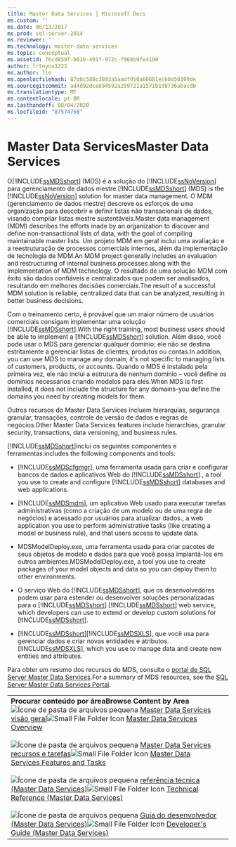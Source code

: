 ```yaml
---
title: Master Data Services | Microsoft Docs
ms.custom: ''
ms.date: 06/13/2017
ms.prod: sql-server-2014
ms.reviewer: ''
ms.technology: master-data-services
ms.topic: conceptual
ms.assetid: f6cd850f-b01b-491f-972c-f966b9fe4190
author: lrtoyou1223
ms.author: lle
ms.openlocfilehash: 87d8c588c3893a5aadf950a60681ec60d50309de
ms.sourcegitcommit: ad4d92dce894592a259721a1571b1d8736abacdb
ms.translationtype: MT
ms.contentlocale: pt-BR
ms.lasthandoff: 08/04/2020
ms.locfileid: "87574758"
---
```

# <a name="master-data-services"></a><span data-ttu-id="660fa-102">Master Data Services</span><span class="sxs-lookup"><span data-stu-id="660fa-102">Master Data Services</span></span>
  <span data-ttu-id="660fa-103">O[!INCLUDE[ssMDSshort](../includes/ssmdsshort-md.md)] (MDS) é a solução do [!INCLUDE[ssNoVersion](../includes/ssnoversion-md.md)] para gerenciamento de dados mestre.</span><span class="sxs-lookup"><span data-stu-id="660fa-103">[!INCLUDE[ssMDSshort](../includes/ssmdsshort-md.md)] (MDS) is the [!INCLUDE[ssNoVersion](../includes/ssnoversion-md.md)] solution for master data management.</span></span> <span data-ttu-id="660fa-104">O MDM (gerenciamento de dados mestre) descreve os esforços de uma organização para descobrir e definir listas não transacionais de dados, visando compilar listas mestre sustentáveis.</span><span class="sxs-lookup"><span data-stu-id="660fa-104">Master data management (MDM) describes the efforts made by an organization to discover and define non-transactional lists of data, with the goal of compiling maintainable master lists.</span></span> <span data-ttu-id="660fa-105">Um projeto MDM em geral inclui uma avaliação e a reestruturação de processos comerciais internos, além da implementação de tecnologia de MDM.</span><span class="sxs-lookup"><span data-stu-id="660fa-105">An MDM project generally includes an evaluation and restructuring of internal business processes along with the implementation of MDM technology.</span></span> <span data-ttu-id="660fa-106">O resultado de uma solução MDM com êxito são dados confiáveis e centralizados que podem ser analisados, resultando em melhores decisões comerciais.</span><span class="sxs-lookup"><span data-stu-id="660fa-106">The result of a successful MDM solution is reliable, centralized data that can be analyzed, resulting in better business decisions.</span></span>

 <span data-ttu-id="660fa-107">Com o treinamento certo, é provável que um maior número de usuários comerciais consigam implementar uma solução [!INCLUDE[ssMDSshort](../includes/ssmdsshort-md.md)].</span><span class="sxs-lookup"><span data-stu-id="660fa-107">With the right training, most business users should be able to implement a [!INCLUDE[ssMDSshort](../includes/ssmdsshort-md.md)] solution.</span></span> <span data-ttu-id="660fa-108">Além disso, você pode usar o MDS para gerenciar qualquer domínio; ele não se destina estritamente a gerenciar listas de clientes, produtos ou contas.</span><span class="sxs-lookup"><span data-stu-id="660fa-108">In addition, you can use MDS to manage any domain; it's not specific to managing lists of customers, products, or accounts.</span></span> <span data-ttu-id="660fa-109">Quando o MDS é instalado pela primeira vez, ele não inclui a estrutura de nenhum domínio – você define os domínios necessários criando modelos para eles.</span><span class="sxs-lookup"><span data-stu-id="660fa-109">When MDS is first installed, it does not include the structure for any domains-you define the domains you need by creating models for them.</span></span>

 <span data-ttu-id="660fa-110">Outros recursos do Master Data Services incluem hierarquias, segurança granular, transações, controle de versão de dados e regras de negócios.</span><span class="sxs-lookup"><span data-stu-id="660fa-110">Other Master Data Services features include hierarchies, granular security, transactions, data versioning, and business rules.</span></span>

 [!INCLUDE[ssMDSshort](../includes/ssmdsshort-md.md)]<span data-ttu-id="660fa-111">inclui os seguintes componentes e ferramentas:</span><span class="sxs-lookup"><span data-stu-id="660fa-111">includes the following components and tools:</span></span>

-   [!INCLUDE[ssMDScfgmgr](../includes/ssmdscfgmgr-md.md)]<span data-ttu-id="660fa-112">, uma ferramenta usada para criar e configurar bancos de dados e aplicativos Web do [!INCLUDE[ssMDSshort](../includes/ssmdsshort-md.md)].</span><span class="sxs-lookup"><span data-stu-id="660fa-112">, a tool you use to create and configure [!INCLUDE[ssMDSshort](../includes/ssmdsshort-md.md)] databases and web applications.</span></span>

-   [!INCLUDE[ssMDSmdm](../includes/ssmdsmdm-md.md)]<span data-ttu-id="660fa-113">, um aplicativo Web usado para executar tarefas administrativas (como a criação de um modelo ou de uma regra de negócios) e acessado por usuários para atualizar dados.</span><span class="sxs-lookup"><span data-stu-id="660fa-113">, a web application you use to perform administrative tasks (like creating a model or business rule), and that users access to update data.</span></span>

-   <span data-ttu-id="660fa-114">MDSModelDeploy.exe, uma ferramenta usada para criar pacotes de seus objetos de modelo e dados para que você possa implantá-los em outros ambientes.</span><span class="sxs-lookup"><span data-stu-id="660fa-114">MDSModelDeploy.exe, a tool you use to create packages of your model objects and data so you can deploy them to other environments.</span></span>

-   <span data-ttu-id="660fa-115">O serviço Web do [!INCLUDE[ssMDSshort](../includes/ssmdsshort-md.md)], que os desenvolvedores podem usar para estender ou desenvolver soluções personalizadas para o [!INCLUDE[ssMDSshort](../includes/ssmdsshort-md.md)].</span><span class="sxs-lookup"><span data-stu-id="660fa-115">[!INCLUDE[ssMDSshort](../includes/ssmdsshort-md.md)] web service, which developers can use to extend or develop custom solutions for [!INCLUDE[ssMDSshort](../includes/ssmdsshort-md.md)].</span></span>

-   [!INCLUDE[ssMDSshort](../includes/ssmdsshort-md.md)]<span data-ttu-id="660fa-116">[!INCLUDE[ssMDSXLS](../includes/ssmdsxls-md.md)], que você usa para gerenciar dados e criar novas entidades e atributos.</span><span class="sxs-lookup"><span data-stu-id="660fa-116">[!INCLUDE[ssMDSXLS](../includes/ssmdsxls-md.md)], which you use to manage data and create new entities and attributes.</span></span>

 <span data-ttu-id="660fa-117">Para obter um resumo dos recursos do MDS, consulte o [portal de SQL Server Master Data Services](https://go.microsoft.com/fwlink/?LinkID=214272).</span><span class="sxs-lookup"><span data-stu-id="660fa-117">For a summary of MDS resources, see the [SQL Server Master Data Services Portal](https://go.microsoft.com/fwlink/?LinkID=214272).</span></span>

|||
|-|-|
|<span data-ttu-id="660fa-118">**Procurar conteúdo por área**</span><span class="sxs-lookup"><span data-stu-id="660fa-118">**Browse Content by Area**</span></span><br /> <span data-ttu-id="660fa-119">![Ícone de pasta de arquivos pequena](../../2014/integration-services/media/filefolder-small.gif "Pequeno ícone de pasta de arquivos") [Master Data Services visão geral](master-data-services-overview-mds.md)</span><span class="sxs-lookup"><span data-stu-id="660fa-119">![Small File Folder Icon](../../2014/integration-services/media/filefolder-small.gif "Small File Folder Icon") [Master Data Services Overview](master-data-services-overview-mds.md)</span></span><br /><br /> <span data-ttu-id="660fa-120">![Ícone de pasta de arquivos pequena](../../2014/integration-services/media/filefolder-small.gif "Pequeno ícone de pasta de arquivos") [Master Data Services recursos e tarefas](../../2014/master-data-services/master-data-services-features-and-tasks.md)</span><span class="sxs-lookup"><span data-stu-id="660fa-120">![Small File Folder Icon](../../2014/integration-services/media/filefolder-small.gif "Small File Folder Icon") [Master Data Services Features and Tasks](../../2014/master-data-services/master-data-services-features-and-tasks.md)</span></span><br /><br /> <span data-ttu-id="660fa-121">![Ícone de pasta de arquivos pequena](../../2014/integration-services/media/filefolder-small.gif "Pequeno ícone de pasta de arquivos") [referência técnica (Master Data Services)](technical-reference-master-data-services.md)</span><span class="sxs-lookup"><span data-stu-id="660fa-121">![Small File Folder Icon](../../2014/integration-services/media/filefolder-small.gif "Small File Folder Icon") [Technical Reference (Master Data Services)](technical-reference-master-data-services.md)</span></span><br /><br /> <span data-ttu-id="660fa-122">![Ícone de pasta de arquivos pequena](../../2014/integration-services/media/filefolder-small.gif "Pequeno ícone de pasta de arquivos") [Guia do desenvolvedor (Master Data Services)](develop/master-data-services-developer-documentation.md)</span><span class="sxs-lookup"><span data-stu-id="660fa-122">![Small File Folder Icon](../../2014/integration-services/media/filefolder-small.gif "Small File Folder Icon") [Developer's Guide (Master Data Services)](develop/master-data-services-developer-documentation.md)</span></span>||


